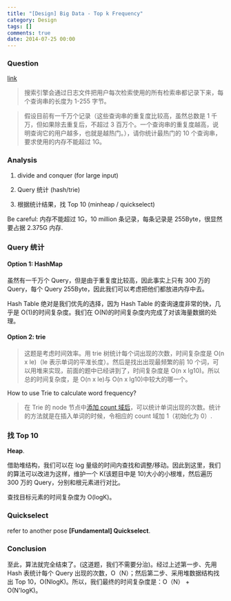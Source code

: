 ```yaml
---
title: "[Design] Big Data - Top k Frequency"
category: Design
tags: []
comments: true
date: 2014-07-25 00:00
---
```



### Question

[link](http://blog.csdn.net/v_JULY_v/article/details/6256463)

> 搜索引擎会通过日志文件把用户每次检索使用的所有检索串都记录下来，每个查询串的长度为 1-255 字节。

> 假设目前有一千万个记录（这些查询串的重复度比较高，虽然总数是 1 千万，但如果除去重复后，不超过 3 百万个。一个查询串的重复度越高，说明查询它的用户越多，也就是越热门。），请你统计最热门的 10 个查询串，要求使用的内存不能超过 1G。

### Analysis

1. divide and conquer (for large input)

1. Query 统计 (hash/trie)

1. 根据统计结果，找 Top 10 (minheap / quickselect)

Be careful: 内存不能超过 1G，10 million 条记录，每条记录是 255Byte，很显然要占据 2.375G 内存.

### Query 统计

#### Option 1: HashMap

虽然有一千万个 Query，但是由于重复度比较高，因此事实上只有 300 万的 Query，每个 Query 255Byte，因此我们可以考虑把他们都放进内存中去。

Hash Table 绝对是我们优先的选择，因为 Hash Table 的查询速度非常的快，几乎是 O(1)的时间复杂度。我们在 O(N)的时间复杂度内完成了对该海量数据的处理。

#### Option 2: trie

> 这题是考虑时间效率。用 trie 树统计每个词出现的次数，时间复杂度是 O(n x le)（le 表示单词的平准长度）。然后是找出出现最频繁的前 10 个词，可以用堆来实现，前面的题中已经讲到了，时间复杂度是 O(n x lg10)。所以总的时间复杂度，是 O(n x le)与 O(n x lg10)中较大的哪一个。

How to use Trie to calculate word frequency?

> 在 Trie 的 node 节点中[添加 count 域后](http://blog.csdn.net/ohmygirl/article/details/7953814)，可以统计单词出现的次数。统计的方法就是在插入单词的时候，令相应的 count 域加 1（初始化为 0）.

### 找 Top 10

**Heap**.

借助堆结构，我们可以在 log 量级的时间内查找和调整/移动。因此到这里，我们的算法可以改进为这样，维护一个 K(该题目中是 10)大小的小根堆，然后遍历 300 万的 Query，分别和根元素进行对比。

查找目标元素的时间复杂度为 O(logK)。

### Quickselect

refer to another pose **[Fundamental] Quickselect**.

### Conclusion

至此，算法就完全结束了。(这道题，我们不需要分治)。经过上述第一步、先用 Hash 表统计每个 Query 出现的次数，O（N）；然后第二步、采用堆数据结构找出 Top 10，O(NlogK)。所以，我们最终的时间复杂度是：O（N） + O(N'logK)。
